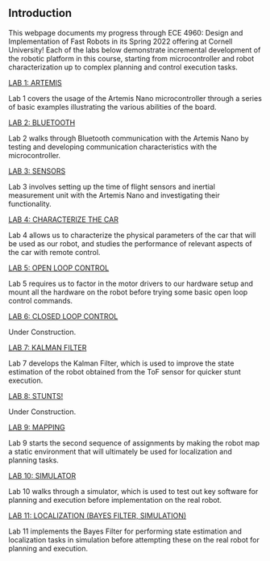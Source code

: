 <head>
		<title>ECE 4960 - Fast Robots, Aparajito Saha</title>
		<link rel="shortcut icon" type="image/png" href="./images/fastrobot.png">
        	<link rel="icon" type="image/png" href="./images/fastrobot.png">
</head>

## Introduction
This webpage documents my progress through ECE 4960: Design and Implementation of Fast Robots in its Spring 2022 offering at Cornell University! Each of the labs below demonstrate incremental development of the robotic platform in this course, starting from microcontroller and robot characterization up to complex planning and control execution tasks.

[LAB 1: ARTEMIS](./lab1.html)

Lab 1 covers the usage of the Artemis Nano microcontroller through a series of basic examples illustrating the various abilities of the board.

[LAB 2: BLUETOOTH](./lab2.html)

Lab 2 walks through Bluetooth communication with the Artemis Nano by testing and developing communication characteristics with the microcontroller.

[LAB 3: SENSORS](./lab3.html)

Lab 3 involves setting up the time of flight sensors and inertial measurement unit with the Artemis Nano and investigating their functionality.

[LAB 4: CHARACTERIZE THE CAR](./lab4.html)

Lab 4 allows us to characterize the physical parameters of the car that will be used as our robot, and studies the performance of relevant aspects of the car with remote control.


[LAB 5: OPEN LOOP CONTROL](./lab5.html)

Lab 5 requires us to factor in the motor drivers to our hardware setup and mount all the hardware on the robot before trying some basic open loop control commands.

[LAB 6: CLOSED LOOP CONTROL](./lab6.html)

Under Construction.

[LAB 7: KALMAN FILTER](./lab7.html)

Lab 7 develops the Kalman Filter, which is used to improve the state estimation of the robot obtained from the ToF sensor for quicker stunt execution.

[LAB 8: STUNTS!](./lab8.html)

Under Construction.

[LAB 9: MAPPING](./lab9.html)

Lab 9 starts the second sequence of assignments by making the robot map a static environment that will ultimately be used for localization and planning tasks.

[LAB 10: SIMULATOR](./lab10.html)

Lab 10 walks through a simulator, which is used to test out key software for planning and execution before implementation on the real robot.

[LAB 11: LOCALIZATION (BAYES FILTER, SIMULATION)](./lab11.html)

Lab 11 implements the Bayes Filter for performing state estimation and localization tasks in simulation before attempting these on the real robot for planning and execution.
